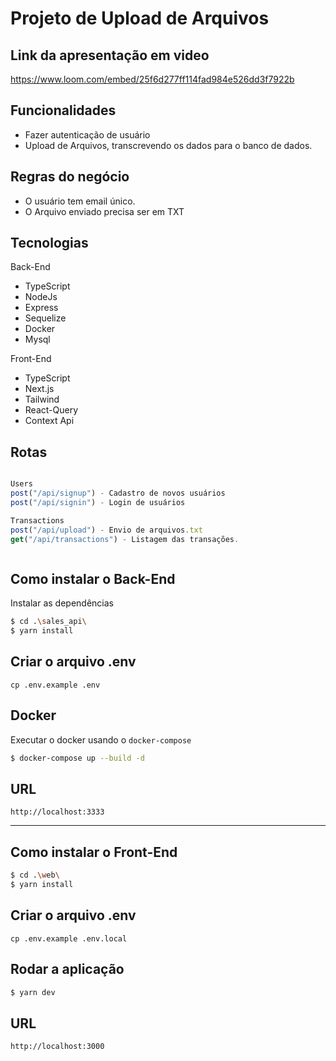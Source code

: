 # Projeto de Upload de Arquivos

## Link da apresentação em video

https://www.loom.com/embed/25f6d277ff114fad984e526dd3f7922b

## Funcionalidades

- Fazer autenticação de usuário
- Upload de Arquivos, transcrevendo os dados para o banco de dados.

## Regras do negócio

- O usuário tem email único.
- O Arquivo enviado precisa ser em TXT

## Tecnologias

Back-End

- TypeScript
- NodeJs
- Express
- Sequelize
- Docker
- Mysql

Front-End

- TypeScript
- Next.js
- Tailwind
- React-Query
- Context Api

## Rotas

```javascript

Users
post("/api/signup") - Cadastro de novos usuários
post("/api/signin") - Login de usuários

Transactions
post("/api/upload") - Envio de arquivos.txt
get("/api/transactions") - Listagem das transações.



```

## Como instalar o Back-End

Instalar as dependências

```bash
$ cd .\sales_api\
$ yarn install
```

## Criar o arquivo .env

```
cp .env.example .env
```

## Docker

Executar o docker usando o `docker-compose`

```bash
$ docker-compose up --build -d
```

## URL

```
http://localhost:3333
```

---

## Como instalar o Front-End

```bash
$ cd .\web\
$ yarn install

```

## Criar o arquivo .env

```
cp .env.example .env.local
```

## Rodar a aplicação

```bash
$ yarn dev
```

## URL

```
http://localhost:3000
```
